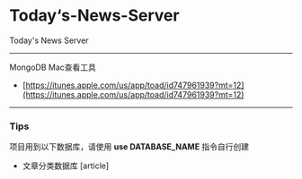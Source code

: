 # Today‘s-News-Server
Today's News Server

---

MongoDB Mac查看工具

- [https://itunes.apple.com/us/app/toad/id747961939?mt=12](https://itunes.apple.com/us/app/toad/id747961939?mt=12)



---

### Tips
项目用到以下数据库，请使用 <strong>use DATABASE_NAME</strong> 指令自行创建
- 文章分类数据库 [article]

